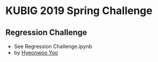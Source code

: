 # KUBIG 2019 Spring Challenge


## Regression Challenge

- See Regression Challenge.ipynb
- by [Hyeonwoo Yoo](https://github.com/hyeon95y)
